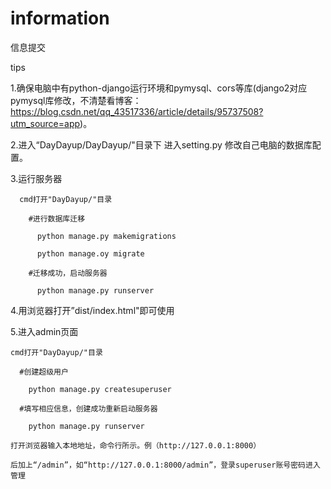 # information
信息提交

tips

  1.确保电脑中有python-django运行环境和pymysql、cors等库(django2对应pymysql库修改，不清楚看博客：https://blog.csdn.net/qq_43517336/article/details/95737508?utm_source=app)。
  
  2.进入“DayDayup/DayDayup/"目录下 进入setting.py  修改自己电脑的数据库配置。
  
  3.运行服务器
  
      cmd打开"DayDayup/"目录
      
        #进行数据库迁移
        
          python manage.py makemigrations
          
          python manage.oy migrate
          
        #迁移成功，启动服务器
        
          python manage.py runserver
    
  4.用浏览器打开”dist/index.html"即可使用
  
  5.进入admin页面
  
    cmd打开"DayDayup/"目录
    
      #创建超级用户
      
        python manage.py createsuperuser
        
      #填写相应信息，创建成功重新启动服务器
      
        python manage.py runserver
        
    打开浏览器输入本地地址，命令行所示。例（http://127.0.0.1:8000）
    
    后加上“/admin”，如“http://127.0.0.1:8000/admin”，登录superuser账号密码进入管理
        

